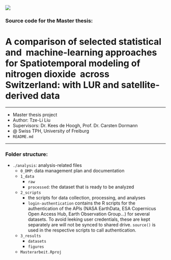 ![](https://www.google.com/url?sa=i&url=https%3A%2F%2Fwww.swisstph.ch%2Fde%2F&psig=AOvVaw25iHP4py-ZcD_ntesYBdJV&ust=1626629218462000&source=images&cd=vfe&ved=0CAsQjRxqFwoTCMCKjZnQ6vECFQAAAAAdAAAAABAD)

### Source code for the Master thesis: 
# A comparison of selected statistical and  machine-learning approaches for Spatiotemporal modeling of nitrogen dioxide  across Switzerland: with LUR and satellite-derived data

***
* Master thesis project
* Author: Tze-Li Liu  
* Supervisors: Dr. Kees de Hoogh, Prof. Dr. Carsten Dormann  
* @ Swiss TPH, University of Freiburg
* `README.md`
***

### Folder structure: 
* `./analysis`: analysis-related files
	* `0_DMP`: data management plan and documentation
	* `1_data`
		* `raw`
		* `processed`: the dataset that is ready to be analyzed
	* `2_scripts`
		* the scripts for data collection, processing, and analyses
		* `login-authentication` contains the R scripts for the authentication of the APIs (NASA EarthData, ESA Copernicus Open Access Hub, Earth Observation Group...) for several datasets. To avoid leeking user credentials, these are kept separately are will not be synced to shared drive. `source()` is used in the respective scripts to call authentication. 
	* `3_results`
		* `datasets`
		* `figures`
	* `Masterarbeit.Rproj`

 
